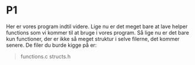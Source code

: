 # P1
Her er vores program indtil videre.
Lige nu er det meget bare at lave helper functions som vi kommer til at bruge i vores program.
Så lige nu er det bare kun functioner, der er ikke så meget struktur i selve filerne, det kommer senere.
De filer du burde kigge på er: 
> functions.c
> structs.h

